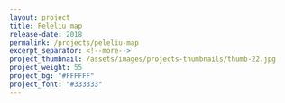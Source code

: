```yaml
---
layout: project
title: Peleliu map
release-date: 2018
permalink: /projects/peleliu-map
excerpt_separator: <!--more-->
project_thumbnail: /assets/images/projects-thumbnails/thumb-22.jpg
project_weight: 55
project_bg: "#FFFFFF"
project_font: "#333333"
---
```


